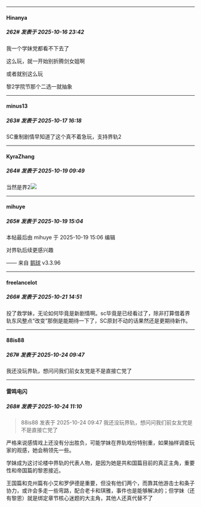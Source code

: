 ﻿
*****

####  Hinanya  
##### 262#       发表于 2025-10-16 23:42

我一个学妹党都看不下去了

这么玩，就一开始别折腾剑女姐啊

或者就别这么玩

黎2学院节那个二选一就抽象


*****

####  minus13  
##### 263#       发表于 2025-10-17 16:18

SC重制剧情早知道了这个真不着急玩，支持界轨2


*****

####  KyraZhang  
##### 264#       发表于 2025-10-19 09:49

当然是界2<img src="https://static.stage1st.com/image/smiley/face2017/002.png" referrerpolicy="no-referrer">


*****

####  mihuye  
##### 265#       发表于 2025-10-19 15:04

 本帖最后由 mihuye 于 2025-10-19 15:06 编辑 

对界轨后续更感兴趣

—— 来自 [鹅球](https://www.pgyer.com/GcUxKd4w) v3.3.96


*****

####  freelancelot  
##### 266#       发表于 2025-10-21 14:51

投了救学妹，无论如何毕竟是新剧情啊。sc毕竟是已经看过了，除非打算借着界轨东风整点“改变”那倒是能期待一下了，SC原封不动的话果然还是更期待新作。


*****

####  88is88  
##### 267#       发表于 2025-10-24 09:47

我还没玩界轨，想问问我们前女友党是不是直接亡党了


*****

####  雷鸣电闪  
##### 268#       发表于 2025-10-24 11:10

<blockquote>88is88 发表于 2025-10-24 09:47
我还没玩界轨，想问问我们前女友党是不是直接亡党了</blockquote>

严格来说感情戏上还没有分出胜负，可能学妹在界轨戏份特别重，如果抽样调查玩家的观感，她会稍领先一些。

学妹成为这讨论楼中界轨的代表人物，是因为她是共和国篇目前的真正主角，重要性和帝国篇的黎恩接近。

王国篇和克州篇有小艾和罗伊德是重要，但没有他们两个，而靠其他游击士和条子协力，或许会多走一些弯路，配合老卡和琪雅，事件也是能够解决的；但学妹（还有黎恩）就是绑定章节核心迷题的大主角，其他人还真代替不了

